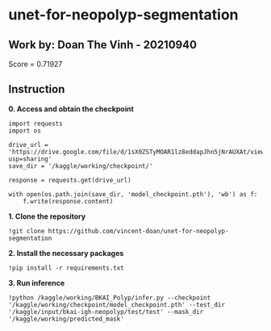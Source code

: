 # unet-for-neopolyp-segmentation

## Work by: Doan The Vinh - 20210940
Score = 0.71927

## Instruction

**0. Access and obtain the checkpoint**
```
import requests
import os

drive_url = 'https://drive.google.com/file/d/1sX0ZSTyMOAR1lz8eddapJhn5jNrAUXAt/view?usp=sharing'
save_dir = '/kaggle/working/checkpoint/'

response = requests.get(drive_url)

with open(os.path.join(save_dir, 'model_checkpoint.pth'), 'wb') as f:
    f.write(response.content)
```

**1. Clone the repository**
```
!git clone https://github.com/vincent-doan/unet-for-neopolyp-segmentation
```

**2. Install the necessary packages**
```
!pip install -r requirements.txt
```

**3. Run inference**
```
!python /kaggle/working/BKAI_Polyp/infer.py --checkpoint '/kaggle/working/checkpoint/model_checkpoint.pth' --test_dir '/kaggle/input/bkai-igh-neopolyp/test/test' --mask_dir '/kaggle/working/predicted_mask'
```